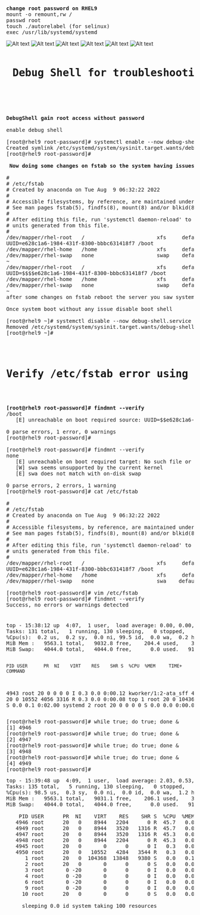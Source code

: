 <pre>
<b>change root password on RHEL9</b>
mount -o remount,rw /
passwd root
touch ./autorelabel (for selinux)
exec /usr/lib/systemd/systemd
</pre>

![Alt text](https://github.com/4msahsan/Linux/blob/main/RHEL9/png/rootpw02.png "msahsan@hotmail.com")
![Alt text](https://github.com/4msahsan/Linux/blob/main/RHEL9/png/rootpw03.png "msahsan@hotmail.com")
![Alt text](https://github.com/4msahsan/Linux/blob/main/RHEL9/png/rootpw04.png "msahsan@hotmail.com")
![Alt text](https://github.com/4msahsan/Linux/blob/main/RHEL9/png/rootpw05.png "msahsan@hotmail.com")
![Alt text](https://github.com/4msahsan/Linux/blob/main/RHEL9/png/rootpw06.png "msahsan@hotmail.com")
![Alt text](https://github.com/4msahsan/Linux/blob/main/RHEL9/png/rootpw01.png "msahsan@hotmail.com")

<pre>
<h1><b> Debug Shell for troubleshooting</h1></b>



</pre>
<pre>
<b>DebugShell gain root access without password</b>

enable debug shell

[root@rhel9 root-password]# systemctl enable --now debug-shell.service
Created symlink /etc/systemd/system/sysinit.target.wants/debug-shell.service → /usr/lib/systemd/system/debug-shell.service.
[root@rhel9 root-password]#

<b> Now doing some changes on fstab so the system having issues during boot.</b>

#
# /etc/fstab
# Created by anaconda on Tue Aug  9 06:32:22 2022
#
# Accessible filesystems, by reference, are maintained under '/dev/disk/'.
# See man pages fstab(5), findfs(8), mount(8) and/or blkid(8) for more info.
#
# After editing this file, run 'systemctl daemon-reload' to update systemd
# units generated from this file.
#
/dev/mapper/rhel-root   /                       xfs     defaults        0 0
UUID=e628c1a6-1984-431f-8300-bbbc631418f7 /boot                   xfs     defaults        0 0
/dev/mapper/rhel-home   /home                   xfs     defaults        0 0
/dev/mapper/rhel-swap   none                    swap    defaults        0 0
~
/dev/mapper/rhel-root   /                       xfs     defaults        0 0
UUID=$$$$e628c1a6-1984-431f-8300-bbbc631418f7 /boot                   xfs     defaults        0 0
/dev/mapper/rhel-home   /home                   xfs     defaults        0 0
/dev/mapper/rhel-swap   none                    swap    defaults        0 0
~
after some changes on fstab reboot the server you saw system is stuck now use Alt+9 key for debug shell update the fstab and reboot

Once system boot without any issue disable boot shell

[root@rhel9 ~]# systemctl disable --now debug-shell.service
Removed /etc/systemd/system/sysinit.target.wants/debug-shell.service.
[root@rhel9 ~]#

</pre>

<pre> 
<h1>Verify /etc/fstab error using findmnt --verify</h1> 


<b>[root@rhel9 root-password]# findmnt --verify</b>
/boot
   [E] unreachable on boot required source: UUID=$$e628c1a6-1984-431f-8300-bbbc631418f7

0 parse errors, 1 error, 0 warnings
[root@rhel9 root-password]#

[root@rhel9 root-password]# findmnt --verify
none
   [E] unreachable on boot required target: No such file or directory
   [W] swa seems unsupported by the current kernel
   [E] swa does not match with on-disk swap

0 parse errors, 2 errors, 1 warning
[root@rhel9 root-password]# cat /etc/fstab

#
# /etc/fstab
# Created by anaconda on Tue Aug  9 06:32:22 2022
#
# Accessible filesystems, by reference, are maintained under '/dev/disk/'.
# See man pages fstab(5), findfs(8), mount(8) and/or blkid(8) for more info.
#
# After editing this file, run 'systemctl daemon-reload' to update systemd
# units generated from this file.
#
/dev/mapper/rhel-root   /                       xfs     defaults        0 0
UUID=e628c1a6-1984-431f-8300-bbbc631418f7 /boot                   xfs     defaults        0 0
/dev/mapper/rhel-home   /home                   xfs     defaults        0 0
/dev/mapper/rhel-swap   none                    swa    defaults        0 0

[root@rhel9 root-password]# vim /etc/fstab
[root@rhel9 root-password]# findmnt --verify
Success, no errors or warnings detected
</pre>


<h1> <Top Command> </h1>
<pre>
top - 15:38:12 up  4:07,  1 user,  load average: 0.00, 0.00, 0.00
Tasks: 131 total,   1 running, 130 sleeping,   0 stopped,   0 zombie
%Cpu(s):  0.2 us,  0.2 sy,  0.0 ni, 99.5 id,  0.0 wa,  0.2 hi,  0.0 si,  0.0 st
MiB Mem :   9563.1 total,   9032.8 free,    204.4 used,    325.9 buff/cache
MiB Swap:   4044.0 total,   4044.0 free,      0.0 used.   9113.4 avail Mem

    PID USER      PR  NI    VIRT    RES    SHR S  %CPU  %MEM     TIME+ COMMAND
   4943 root      20   0       0      0      0 I   0.3   0.0   0:00.12 kworker/1:2-ata_sff
   4944 root      20   0   10552   4056   3316 R   0.3   0.0   0:00.08 top
      1 root      20   0  104368  13848   9380 S   0.0   0.1   0:02.00 systemd
      2 root      20   0       0      0      0 S   0.0   0.0   0:00.00 kthreadd
</pre>
<pre>
[root@rhel9 root-password]# while true; do true; done &
[1] 4946
[root@rhel9 root-password]# while true; do true; done &
[2] 4947
[root@rhel9 root-password]# while true; do true; done &
[3] 4948
[root@rhel9 root-password]# while true; do true; done &
[4] 4949
[root@rhel9 root-password]#
</pre>
<pre>
top - 15:39:48 up  4:09,  1 user,  load average: 2.03, 0.53, 0.18
Tasks: 135 total,   5 running, 130 sleeping,   0 stopped,   0 zombie
%Cpu(s): 98.5 us,  0.3 sy,  0.0 ni,  0.0 id,  0.0 wa,  1.2 hi,  0.0 si,  0.0 st
MiB Mem :   9563.1 total,   9031.1 free,    206.1 used,    325.9 buff/cache
MiB Swap:   4044.0 total,   4044.0 free,      0.0 used.   9111.7 avail Mem

    PID USER      PR  NI    VIRT    RES    SHR S  %CPU  %MEM     TIME+ COMMAND
   4946 root      20   0    8944   2204      0 R  45.7   0.0   0:21.10 bash
   4949 root      20   0    8944   3520   1316 R  45.7   0.0   0:18.48 bash
   4947 root      20   0    8944   3520   1316 R  45.3   0.0   0:19.58 bash
   4948 root      20   0    8944   2204      0 R  45.3   0.0   0:18.87 bash
   4945 root      20   0       0      0      0 I   0.3   0.0   0:00.02 kworker/1:1-ata_sff
   4950 root      20   0   10552   4284   3544 R   0.3   0.0   0:00.02 top
      1 root      20   0  104368  13848   9380 S   0.0   0.1   0:02.00 systemd
      2 root      20   0       0      0      0 S   0.0   0.0   0:00.00 kthreadd
      3 root       0 -20       0      0      0 I   0.0   0.0   0:00.00 rcu_gp
      4 root       0 -20       0      0      0 I   0.0   0.0   0:00.00 rcu_par_gp
      6 root       0 -20       0      0      0 I   0.0   0.0   0:00.00 kworker/0:0H-events_highpri
      9 root       0 -20       0      0      0 I   0.0   0.0   0:00.00 mm_percpu_wq
     10 root      20   0       0      0      0 S   0.0   0.0   0:00.00 rc
	 
	 sleeping 0.0 id system taking 100 resources
	 


</pre>

